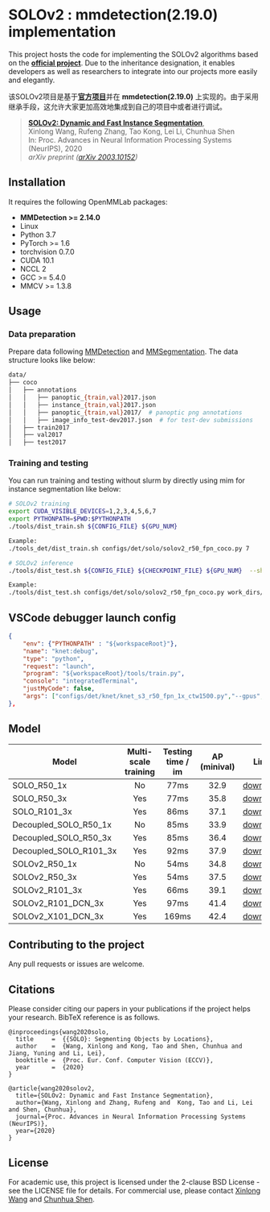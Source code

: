 <!--
 * @Author: your name
 * @Date: 2021-12-13 18:14:32
 * @LastEditTime: 2022-02-23 18:22:09
 * @LastEditors: Please set LastEditors
 * @Description: 打开koroFileHeader查看配置 进行设置: https://github.com/OBKoro1/koro1FileHeader/wiki/%E9%85%8D%E7%BD%AE
 * @FilePath: /research_workspace/README.md
-->
# SOLOv2 : mmdetection(2.19.0) implementation

This project hosts the code for implementing the SOLOv2 algorithms based on the [**official project**](https://github.com/WXinlong/SOLO). Due to the inheritance designation, it enables developers as well as researchers to integrate into our projects more easily and elegantly.

该SOLOv2项目是基于[**官方项目**](https://github.com/WXinlong/SOLO)并在 **mmdetection(2.19.0)** 上实现的。由于采用继承手段，这允许大家更加高效地集成到自己的项目中或者进行调试。

> [**SOLOv2: Dynamic and Fast Instance Segmentation**](https://arxiv.org/abs/2003.10152),            
> Xinlong Wang, Rufeng Zhang, Tao Kong, Lei Li, Chunhua Shen     
> In: Proc. Advances in Neural Information Processing Systems (NeurIPS), 2020  
> *arXiv preprint ([arXiv 2003.10152](https://arxiv.org/abs/2003.10152))*  



## Installation
It requires the following OpenMMLab packages:
- **MMDetection >= 2.14.0**
- Linux
- Python 3.7
- PyTorch >= 1.6
- torchvision 0.7.0
- CUDA 10.1
- NCCL 2
- GCC >= 5.4.0
- MMCV >= 1.3.8

## Usage
### Data preparation

Prepare data following [MMDetection](https://github.com/open-mmlab/mmdetection) and [MMSegmentation](https://github.com/open-mmlab/mmsegmentation). The data structure looks like below:

```bash
data/
├── coco
│   ├── annotations
│   │   ├── panoptic_{train,val}2017.json
│   │   ├── instance_{train,val}2017.json
│   │   ├── panoptic_{train,val}2017/  # panoptic png annotations
│   │   ├── image_info_test-dev2017.json  # for test-dev submissions
│   ├── train2017
│   ├── val2017
│   ├── test2017
```

### Training and testing

You can run training and testing without slurm by directly using mim for instance segmentation like below:

```bash
# SOLOv2 training
export CUDA_VISIBLE_DEVICES=1,2,3,4,5,6,7
export PYTHONPATH=$PWD:$PYTHONPATH  
./tools/dist_train.sh ${CONFIG_FILE} ${GPU_NUM}

Example:
./tools_det/dist_train.sh configs/det/solo/solov2_r50_fpn_coco.py 7

# SOLOv2 inference
./tools/dist_test.sh ${CONFIG_FILE} ${CHECKPOINT_FILE} ${GPU_NUM}  --show --out  ${OUTPUT_FILE} --eval segm

Example:
./tools/dist_test.sh configs/det/solo/solov2_r50_fpn_coco.py work_dirs/solov2_r50_fpn_coco/latest.pth 1 --eval segm
```

## VSCode debugger launch config 
```json 
{
    "env": {"PYTHONPATH" : "${workspaceRoot}"},
    "name": "knet:debug",
    "type": "python",
    "request": "launch",
    "program": "${workspaceRoot}/tools/train.py",
    "console": "integratedTerminal",
    "justMyCode": false,
    "args": ["configs/det/knet/knet_s3_r50_fpn_1x_ctw1500.py","--gpus", "1"]
},
```

## Model

Model | Multi-scale training | Testing time / im | AP (minival) | Link
--- |:---:|:---:|:---:|:---:
SOLO_R50_1x | No | 77ms | 32.9 | [download](https://cloudstor.aarnet.edu.au/plus/s/nTOgDldI4dvDrPs/download)
SOLO_R50_3x | Yes | 77ms |  35.8 | [download](https://cloudstor.aarnet.edu.au/plus/s/x4Fb4XQ0OmkBvaQ/download)
SOLO_R101_3x | Yes | 86ms |  37.1 | [download](https://cloudstor.aarnet.edu.au/plus/s/WxOFQzHhhKQGxDG/download)
Decoupled_SOLO_R50_1x | No | 85ms | 33.9 | [download](https://cloudstor.aarnet.edu.au/plus/s/RcQyLrZQeeS6JIy/download)
Decoupled_SOLO_R50_3x | Yes | 85ms | 36.4 | [download](https://cloudstor.aarnet.edu.au/plus/s/dXz11J672ax0Z1Q/download)
Decoupled_SOLO_R101_3x | Yes | 92ms | 37.9 | [download](https://cloudstor.aarnet.edu.au/plus/s/BRhKBimVmdFDI9o/download)
SOLOv2_R50_1x | No | 54ms | 34.8 | [download](https://cloudstor.aarnet.edu.au/plus/s/DvjgeaPCarKZoVL/download)
SOLOv2_R50_3x | Yes | 54ms | 37.5 | [download](https://cloudstor.aarnet.edu.au/plus/s/nkxN1FipqkbfoKX/download)
SOLOv2_R101_3x | Yes | 66ms | 39.1 | [download](https://cloudstor.aarnet.edu.au/plus/s/61WDqq67tbw1sdw/download)
SOLOv2_R101_DCN_3x | Yes | 97ms | 41.4 | [download](https://cloudstor.aarnet.edu.au/plus/s/4ePTr9mQeOpw0RZ/download)
SOLOv2_X101_DCN_3x | Yes | 169ms | 42.4 | [download](https://cloudstor.aarnet.edu.au/plus/s/KV9PevGeV8r4Tzj/download)

## Contributing to the project
Any pull requests or issues are welcome.

## Citations
Please consider citing our papers in your publications if the project helps your research. BibTeX reference is as follows.
```
@inproceedings{wang2020solo,
  title     =  {{SOLO}: Segmenting Objects by Locations},
  author    =  {Wang, Xinlong and Kong, Tao and Shen, Chunhua and Jiang, Yuning and Li, Lei},
  booktitle =  {Proc. Eur. Conf. Computer Vision (ECCV)},
  year      =  {2020}
}
```

```
@article{wang2020solov2,
  title={SOLOv2: Dynamic and Fast Instance Segmentation},
  author={Wang, Xinlong and Zhang, Rufeng and  Kong, Tao and Li, Lei and Shen, Chunhua},
  journal={Proc. Advances in Neural Information Processing Systems (NeurIPS)},
  year={2020}
}
```

## License

For academic use, this project is licensed under the 2-clause BSD License - see the LICENSE file for details. For commercial use, please contact [Xinlong Wang](https://www.xloong.wang/) and  [Chunhua Shen](https://cs.adelaide.edu.au/~chhshen/).

